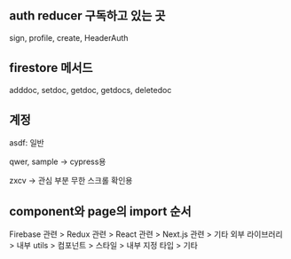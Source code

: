 ## auth reducer 구독하고 있는 곳

sign, profile, create, HeaderAuth

## firestore 메서드

adddoc, setdoc, getdoc, getdocs, deletedoc

## 계정

asdf: 일반

qwer, sample -> cypress용

zxcv -> 관심 부분 무한 스크롤 확인용

## component와 page의 import 순서

Firebase 관련 > Redux 관련 > React 관련 > Next.js 관련 > 기타 외부 라이브러리 > 내부 utils > 컴포넌트 > 스타일 > 내부 지정 타입 > 기타

